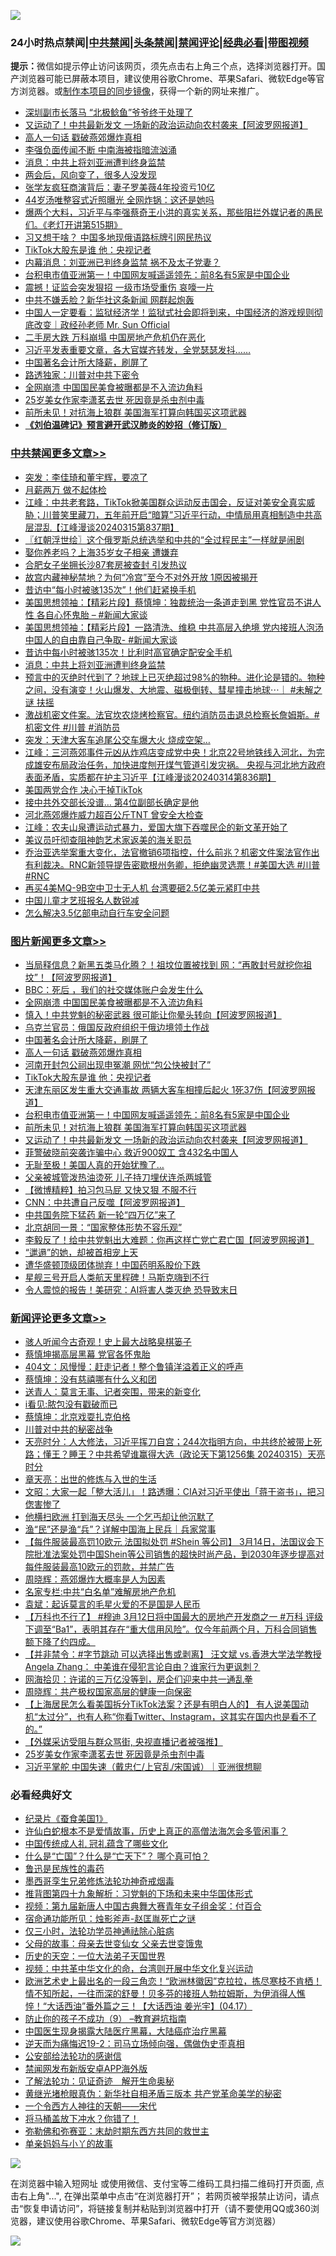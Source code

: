 ![](https://raw.githubusercontent.com/jsvpn/jsproxy/dev/64photo/fqnews-qr.jpg)

<div id="tt">
<h3>24小时热点禁闻|<a href="#%E4%B8%AD%E5%85%B1%E7%A6%81%E9%97%BB%E6%9B%B4%E5%A4%9A%E6%96%87%E7%AB%A0">中共禁闻</a>|<a href="#%E5%9B%BE%E7%89%87%E6%96%B0%E9%97%BB%E6%9B%B4%E5%A4%9A%E6%96%87%E7%AB%A0">头条禁闻</a>|<a href="#%E6%96%B0%E9%97%BB%E8%AF%84%E8%AE%BA%E6%9B%B4%E5%A4%9A%E6%96%87%E7%AB%A0">禁闻评论|<a href="#%E5%BF%85%E7%9C%8B%E7%BB%8F%E5%85%B8%E5%A5%BD%E6%96%87">经典必看</a>|<a href="https://fanb1.xyz/3" target="_blank">带图视频</a></h3>
<div><b>提示：</b>微信如提示停止访问该网页，须先点击右上角三个点，选择浏览器打开。国产浏览器可能已屏蔽本项目，建议使用谷歌Chrome、苹果Safari、微软Edge等官方浏览器。或<a href="%E5%88%B6%E4%BD%9Cgit%E7%A6%81%E9%97%BB%E9%95%9C%E5%83%8F.md">制作本项目的同步镜像</a>，获得一个新的网址来推广。</div>
<ul>

<li><a href="/cnnews/20240315/2013333.md">深圳副市长落马 “北极鲶鱼”爷爷终于处理了</a></li>
<li><a href="/topimagenews/20240315/2013338.md">又运动了！中共最新发文 一场新的政治运动向农村袭来【阿波罗网报道】</a></li>
<li><a href="/topimagenews/20240316/2013567.md">高人一句话 戳破燕郊爆炸真相</a></li>
<li><a href="/comments/20240315/2013311.md">李强负面传闻不断 中南海被指暗流汹涌</a></li>
<li><a href="/cbnews/20240315/2013459.md">消息：中共上将刘亚洲遭判终身监禁</a></li>
<li><a href="/cnnews/20240316/2013591.md">两会后，风向变了，很多人没发现</a></li>
<li><a href="/yule/20240315/2013335.md">张学友疯狂商演背后：妻子罗美薇4年投资亏10亿</a></li>
<li><a href="/yule/20240316/2013614.md">44岁汤唯整容式近照曝光 全网炸锅：这还是她吗</a></li>
<li><a href="/sohnews/20240315/2013320.md">爆两个大料，习近平与李强蔡奇王小洪的真实关系，那些阻拦外媒记者的愚民们。《老灯开讲第515期》</a></li>
<li><a href="/baitai/20240315/2013413.md">习又想干啥？ 中国多地现俄语路标牌引网民热议</a></li>
<li><a href="/topimagenews/20240316/2013470.md">TikTok大股东是谁 他：央视记者</a></li>
<li><a href="/baitai/20240316/2013477.md">内幕消息：刘亚洲已判终身监禁 祸不及太子党妻？</a></li>
<li><a href="/topimagenews/20240315/2013353.md">台积电市值亚洲第一！中国网友喊遥遥领先：前8名有5家是中国企业</a></li>
<li><a href="/finance/20240316/2013589.md">震撼！证监会突发狠招 一级市场受重伤 哀嚎一片</a></li>
<li><a href="/cnnews/20240316/2013539.md">中共不嫌丢脸？新华社这条新闻 网群起炮轰</a></li>
<li><a href="/sohnews/20240315/2013381.md">中国人一定要看：监狱经济学！监狱式社会即将到来，中国经济的游戏规则彻底改变｜政经孙老师 Mr. Sun Official</a></li>
<li><a href="/baitai/20240316/2013509.md">二手房大跌 万科崩塌 中国房地产危机仍在恶化</a></li>
<li><a href="/sohnews/20240315/2013378.md">习近平发表重要文章，各大官媒齐转发，全党瑟瑟发抖……</a></li>
<li><a href="/topimagenews/20240316/2013622.md">中国著名会计所大降薪，刷屏了</a></li>
<li><a href="/baitai/20240315/2013392.md">路透独家：川普对中共下密令</a></li>
<li><a href="/topimagenews/20240316/2013647.md">全网崩溃 中国国民美食被曝都是不入流边角料</a></li>
<li><a href="/comments/20240316/2013478.md">25岁美女作家李潇茗去世 死因竟是杀虫剂中毒</a></li>
<li><a href="/topimagenews/20240315/2013352.md">前所未见！对抗海上狼群 美国海军打算向韩国买这项武器</a></li>
<li><b><a href="/comments/20200207/1272816.md" target="_blank">《刘伯温碑记》预言避开武汉肺炎的妙招（修订版）</a></b></li>
</ul>
</div>

<div class="catlist">
<h3><a href="/cbnews/" target="_blank">中共禁闻</a><span><a href="/cbnews/" target="_blank" rel="nofollow">更多文章>></a></span></h3>
<ul>
<li><a href="/cbnews/20240316/2013686.md" target="_blank">突发：李佳琦和董宇辉，要凉了</a></li>
<li><a href="/cbnews/20240316/2013673.md" target="_blank">月薪两万 做不起体检</a></li>
<li><a href="/cbnews/20240316/2013670.md" target="_blank">江峰：中共老套路，TikTok掀美国群众运动反击国会，反证对美安全真实威胁；川普笑里藏刀，五年前开启“暗算”习近平行动，中情局用真相制造中共高层混乱【江峰漫谈20240315第837期】</a></li>
<li><a href="/cbnews/20240316/2013664.md" target="_blank">〖红朝浮世绘〗这个俄罗斯总统选举和中共的“全过程民主”一样就是闹剧</a></li>
<li><a href="/cbnews/20240316/2013656.md" target="_blank">娶你养老吗？上海35岁女子相亲 遭嫌弃</a></li>
<li><a href="/cbnews/20240316/2013655.md" target="_blank">合肥女子坐拥长沙87套房被查封 引发热议</a></li>
<li><a href="/cbnews/20240316/2013635.md" target="_blank">故宫内藏神秘禁地？为何“冷宫”至今不对外开放 1原因被揭开</a></li>
<li><a href="/cbnews/20240316/2013623.md" target="_blank">昔访中“每小时被骇135次”！他们赶紧换手机</a></li>
<li><a href="/cbnews/20240316/2013536.md" target="_blank">美国思想领袖：【精彩片段】蔡慎坤：独裁统治一条道走到黑 党性官员不讲人性 各自心怀鬼胎 &#8211; #新闻大家谈</a></li>
<li><a href="/cbnews/20240316/2013528.md" target="_blank">美国思想领袖：【精彩片段】一路清洗、维稳 中共高层入绝境 党内接班人泡汤 中国人的自由靠自己争取- #新闻大家谈</a></li>
<li><a href="/cbnews/20240316/2013471.md" target="_blank">昔访中每小时被骇135次！比利时高官确定配安全手机</a></li>
<li><a href="/cbnews/20240315/2013459.md" target="_blank">消息：中共上将刘亚洲遭判终身监禁</a></li>
<li><a href="/comments/20240315/2013397.md" target="_blank">预言中的灭绝时代到了？地球上已灭绝超过98%的物种。进化论是错的。物种之间，没有演变！火山爆发、大地震、磁极倒转、彗星撞击地球⋯｜ #未解之谜 扶摇</a></li>
<li><a href="/comments/20240315/2013382.md" target="_blank">激战机密文件案。法官坎农烧烤检察官。纽约消防员击退总检察长詹姆斯。#机密文件 #川普 #消防员</a></li>
<li><a href="/cbnews/20240315/2013297.md" target="_blank">突发：天津大客车追尾公交车爆大火 烧成空架…</a></li>
<li><a href="/cbnews/20240315/2013253.md" target="_blank">江峰：三河燕郊事件元凶从炸鸡店变成党中央！北京22号地铁线入河北，为完成雄安布局政治任务，加快进度刨开煤气管道引发灾祸。 央视与河北地方政府表面矛盾，实质都在护主习近平【江峰漫谈20240314第836期】</a></li>
<li><a href="/comments/20240315/2013181.md" target="_blank">美国两党合作 决心干掉TikTok</a></li>
<li><a href="/cbnews/20240315/2013170.md" target="_blank">接中共外交部长没谱… 第4位副部长确定是他</a></li>
<li><a href="/cbnews/20240314/2012979.md" target="_blank">河北燕郊爆炸威力超百公斤TNT 曾安全大检查</a></li>
<li><a href="/cbnews/20240314/2012969.md" target="_blank">江峰：农夫山泉遭运动式暴力，爱国大旗下吞噬民企的新文革开始了</a></li>
<li><a href="/cbnews/20240314/2012961.md" target="_blank">美议员吁彻查阻神韵艺术家返美的海关职员</a></li>
<li><a href="/comments/20240314/2012927.md" target="_blank">乔治亚选举案重大变化，法官撤销6项指控，什么前兆？机密文件案法官作出有利裁决。RNC新领导提告密歇根州务卿，拒绝幽灵选票！#美国大选 #川普 #RNC</a></li>
<li><a href="/cbnews/20240314/2012870.md" target="_blank">再买4美MQ-9B空中卫士无人机 台湾要砸2.5亿美元紧盯中共</a></li>
<li><a href="/cbnews/20240314/2012839.md" target="_blank">中国儿童才艺班报名人数锐减</a></li>
<li><a href="/cbnews/20240314/2012838.md" target="_blank">怎么解决3.5亿部电动自行车安全问题</a></li>

</ul>
</div>
<div class="catlist">
<h3><a href="/topimagenews/" target="_blank">图片新闻</a><span><a href="/topimagenews/" target="_blank" rel="nofollow">更多文章>></a></span></h3>
<ul>
<li><a href="/topimagenews/20240316/2013679.md" target="_blank">当局释信息？新黑五类马化腾？！祖坟位置被找到 网：“再敢封号就挖你祖坟”！【阿波罗网报道】</a></li>
<li><a href="/topimagenews/20240316/2013672.md" target="_blank">BBC：死后 ，我们的社交媒体账户会发生什么</a></li>
<li><a href="/topimagenews/20240316/2013647.md" target="_blank">全网崩溃 中国国民美食被曝都是不入流边角料</a></li>
<li><a href="/topimagenews/20240316/2013634.md" target="_blank">慎入！中共党魁的秘密武器 很可能让你晕头转向【阿波罗网报道】</a></li>
<li><a href="/topimagenews/20240316/2013633.md" target="_blank">乌克兰官员：俄国反政府组织于俄边境领土作战</a></li>
<li><a href="/topimagenews/20240316/2013622.md" target="_blank">中国著名会计所大降薪，刷屏了</a></li>
<li><a href="/topimagenews/20240316/2013567.md" target="_blank">高人一句话 戳破燕郊爆炸真相</a></li>
<li><a href="/topimagenews/20240316/2013514.md" target="_blank">河南开封包公祠出现申冤潮 网忧“包公快被封了”</a></li>
<li><a href="/topimagenews/20240316/2013470.md" target="_blank">TikTok大股东是谁 他：央视记者</a></li>
<li><a href="/topimagenews/20240315/2013405.md" target="_blank">天津东丽区发生重大交通事故 两辆大客车相撞后起火 1死37伤【阿波罗网报道】</a></li>
<li><a href="/topimagenews/20240315/2013353.md" target="_blank">台积电市值亚洲第一！中国网友喊遥遥领先：前8名有5家是中国企业</a></li>
<li><a href="/topimagenews/20240315/2013352.md" target="_blank">前所未见！对抗海上狼群 美国海军打算向韩国买这项武器</a></li>
<li><a href="/topimagenews/20240315/2013338.md" target="_blank">又运动了！中共最新发文 一场新的政治运动向农村袭来【阿波罗网报道】</a></li>
<li><a href="/topimagenews/20240315/2013296.md" target="_blank">菲警破晓前突袭诈骗中心 救近900奴工 含432名中国人</a></li>
<li><a href="/topimagenews/20240315/2013232.md" target="_blank">无耻至极！美国人真的开始犹豫了…</a></li>
<li><a href="/topimagenews/20240315/2013231.md" target="_blank">父亲被城管泼热油烫死 儿子持刀埋伏连杀两城管</a></li>
<li><a href="/topimagenews/20240315/2013215.md" target="_blank">【微博精粹】拍习包马屁 又快又狠 不服不行</a></li>
<li><a href="/topimagenews/20240315/2013209.md" target="_blank">CNN：中共遭自己反噬【阿波罗网报道】</a></li>
<li><a href="/topimagenews/20240315/2013208.md" target="_blank">中共国务院下猛药 新一轮“四万亿”来了</a></li>
<li><a href="/topimagenews/20240315/2013193.md" target="_blank">北京胡同一景：“国家整体形势不容乐观”</a></li>
<li><a href="/topimagenews/20240315/2013186.md" target="_blank">李毅反了！给中共党魁出大难题：你再这样亡党亡君亡国【阿波罗网报道】</a></li>
<li><a href="/topimagenews/20240315/2013138.md" target="_blank">“邋遢”的她，却被首相宠上天</a></li>
<li><a href="/topimagenews/20240315/2013137.md" target="_blank">遭华盛顿顶级团体抛弃！中国药明系股价下跌</a></li>
<li><a href="/topimagenews/20240315/2013136.md" target="_blank">星舰三号开启人类航天里程碑！马斯克嗨到不行</a></li>
<li><a href="/topimagenews/20240315/2013024.md" target="_blank">令人震惊的报告！美研究：AI将害人类灭绝 恐导致末日</a></li>

</ul>
</div>
<div class="catlist">
<h3><a href="/comments/" target="_blank">新闻评论</a><span><a href="/comments/" target="_blank" rel="nofollow">更多文章>></a></span></h3>
<ul>
<li><a href="/comments/20240316/2013680.md" target="_blank">骇人听闻今古奇观！史上最大战略臭棋篓子</a></li>
<li><a href="/comments/20240316/2013649.md" target="_blank">蔡慎坤揭高层黑幕 党官各怀鬼胎</a></li>
<li><a href="/comments/20240316/2013640.md" target="_blank">404文：风慢慢：赶走记者！整个鲁镇洋溢着正义的呼声</a></li>
<li><a href="/comments/20240316/2013639.md" target="_blank">蔡慎坤：没有慈禧哪有什么义和团</a></li>
<li><a href="/comments/20240316/2013638.md" target="_blank">送青人：莫言无事、记者突围，带来的新变化</a></li>
<li><a href="/comments/20240316/2013637.md" target="_blank">i看见:脓包没有戳破而已</a></li>
<li><a href="/comments/20240316/2013636.md" target="_blank">蔡慎坤：北京戏耍扎克伯格</a></li>
<li><a href="/comments/20240316/2013617.md" target="_blank">川普对中共的秘密战争</a></li>
<li><a href="/comments/20240316/2013616.md" target="_blank">天亮时分：人大修法，习近平挥刀自宫；244次指明方向，中共终於被带上死路；懂王？睡王？中共希望谁赢得大选（政论天下第1256集 20240315）天亮时分</a></li>
<li><a href="/comments/20240316/2013597.md" target="_blank">章天亮：出世的修炼与入世的生活</a></li>
<li><a href="/comments/20240316/2013587.md" target="_blank">文昭：大家一起「整大活儿」！路透曝：CIA对习近平使出「蒋干盗书」，把习偬害惨了</a></li>
<li><a href="/comments/20240316/2013583.md" target="_blank">他横扫欧洲 打到海天尽头 一个乞丐却让他沉默了</a></li>
<li><a href="/comments/20240316/2013580.md" target="_blank">渔“民”还是渔“兵”？详解中国海上民兵｜兵家常事</a></li>
<li><a href="/comments/20240316/2013566.md" target="_blank">【每件服装最高罚10欧元 法国拟处罚 #Shein 等公司】 3月14日，法国议会下院批准法案处罚中国Shein等公司销售的超快时尚产品，到2030年逐步提高对每件服装最高10欧元的罚款，并禁广告</a></li>
<li><a href="/comments/20240316/2013556.md" target="_blank">周晓辉：燕郊爆炸大概率是人为因素</a></li>
<li><a href="/comments/20240316/2013555.md" target="_blank">名家专栏:中共“白名单”难解房地产危机</a></li>
<li><a href="/comments/20240316/2013554.md" target="_blank">袁斌：起诉莫言的毛星火爱的不是国是人民币</a></li>
<li><a href="/comments/20240316/2013549.md" target="_blank">【万科也不行了】 #穆迪 3月12日将中国最大的房地产开发商之一 #万科 评级下调至“Ba1”，表明其存在“重大信用风险”。仅今年前两个月，万科合同销售额下降了约四成。</a></li>
<li><a href="/comments/20240316/2013548.md" target="_blank">【并非禁令：#字节跳动 可以选择出售或剥离】 汪文斌 vs.香港大学法学教授 Angela Zhang： 中美谁在侵犯言论自由？谁家行为更讽刺？</a></li>
<li><a href="/comments/20240316/2013538.md" target="_blank">网海拾贝：许诺的三万亿没等到，房企们迎来中共一通乱拳</a></li>
<li><a href="/comments/20240316/2013537.md" target="_blank">周晓辉：共产极权国家高层的健康一向保密</a></li>
<li><a href="/comments/20240316/2013535.md" target="_blank">【上海居民怎么看美国拆分TikTok法案？还是有明白人的】 有人说美国动机“太过分”，也有人称“你看Twitter、Instagram，这其实在国内也是看不了的。”</a></li>
<li><a href="/comments/20240316/2013498.md" target="_blank">【外媒采访受阻与群众骂街, 央视直播记者被强推】</a></li>
<li><a href="/comments/20240316/2013478.md" target="_blank">25岁美女作家李潇茗去世 死因竟是杀虫剂中毒</a></li>
<li><a href="/comments/20240316/2013463.md" target="_blank">习近平掌舵 中国失速（戴忠仁/上官乱/宋国诚）｜亚洲很想聊</a></li>

</ul>
</div>

<div class="catlist">
<h3>必看经典好文</h3>
<ul>
<li><a href="/taiwannews/20210119/1470524.md" target="_blank">纪录片《蚕食美国1》</a></li>
<li><a href="/cnnews/20180504/937198.md" target="_blank">许仙白蛇根本不是爱情故事，历史上真正的高僧法海怎会多管闲事？</a></li>
<li><a href="/bannedvideo/20211002/1631942.md" target="_blank">中国传统成人礼 冠礼蕴含了哪些文化</a></li>
<li><a href="/comments/20150430/391326.md" target="_blank">什么是“亡国”？什么是“亡天下”？ 哪个真可怕？</a></li>
<li><a href="/lishi/20130311/666695.md" target="_blank">鲁迅是民族性的毒药</a></li>
<li><a href="/topimagenews/20210214/1487270.md" target="_blank">墨西哥孪生兄弟修炼法轮功神奇戒烟毒</a></li>
<li><a href="/tculture/20240109/1985462.md" target="_blank">推背图第四十九象解析：习党魁的下场和未来中华国体形式</a></li>
<li><a href="/comments/20220518/1734456.md" target="_blank">视频：第九届新唐人中国古典舞大赛青年女子组金奖：付百合</a></li>
<li><a href="/tculture/20151001/455916.md" target="_blank">宿命通功能所见：烛影斧声-赵匡胤死亡之谜</a></li>
<li><a href="/health/20170626/780270.md" target="_blank">仅三小时，法轮功学员神通祛除心脏病</a></li>
<li><a href="/cbnews/20210507/1541162.md" target="_blank">父母的故事：母亲去世变仙女 父亲去世变饿鬼</a></li>
<li><a href="/tculture/20121025/73067.md" target="_blank">历史的天空：一位大法弟子天国世界</a></li>
<li><a href="/comments/20220119/1681422.md" target="_blank">视频：中共革中华文化的命，台湾则开展中华文化复兴运动</a></li>
<li><a href="/bannedvideo/20210418/1528557.md" target="_blank">欧洲艺术史上最出名的一段三角恋！“欧洲林徽因”克拉拉，拣尽寒枝不肯栖！情不知所起，一往而深的舒曼！贝多芬的接班人勃拉姆斯，为伊消得人憔悴！“大话西油”番外篇之三！【大话西油 姜光宇】(04.17）</a></li>
<li><a href="/comments/20230924/1938058.md" target="_blank">防止你的孩子不成功（9） &#8211;教育避坑指南</a></li>
<li><a href="/comments/20230815/1920336.md" target="_blank">中国医生现身揭露大陆医疗黑幕，大陆癌症治疗黑幕</a></li>
<li><a href="/tculture/20190304/1091074.md" target="_blank">逆天而为痛悔迟19-2：司马立场倾向强，偶做伪史歪真相</a></li>
<li><a href="/aomi/history/20210111/1465363.md" target="_blank">公安部给法轮功的感谢信</a></li>
<li><a href="/comments/20200627/783266.md" target="_blank">禁闻网发布新版安卓APP海外版</a></li>
<li><a href="/comments/20200307/1289968.md" target="_blank">了解法轮功：见证奇迹　解开生命奥秘</a></li>
<li><a href="/lifebaike/20180921/1001174.md" target="_blank">黄继光堵枪眼真伪：新华社自相矛盾三版本 共产党革命美学的秘密</a></li>
<li><a href="/lifebaike/20211124/1656686.md" target="_blank">一个令西方人神往的天朝——宋代</a></li>
<li><a href="/cnnews/20230303/1855390.md" target="_blank">将马桶盖放下冲水？你错了！</a></li>
<li><a href="/tculture/20200911/132247.md" target="_blank">弥勒佛和弥赛亚：末劫时期东西方共同的救世主</a></li>
<li><a href="/cbnews/20210518/1548912.md" target="_blank">单亲妈妈与小丫的故事</a></li>

</ul>
</div>

![](https://raw.githubusercontent.com/jsvpn/jsproxy/dev/64photo/fqnews-qr.jpg)

在浏览器中输入短网址 或使用微信、支付宝等二维码工具扫描二维码打开页面, 点击右上角"...", 在弹出菜单中点击“在浏览器打开”； 若网页被举报禁止访问，请点击“恢复申请访问”，将链接复制并粘贴到浏览器中打开（请不要使用QQ或360浏览器，建议使用谷歌Chrome、苹果Safari、微软Edge等官方浏览器）

![](https://raw.githubusercontent.com/jsvpn/jsproxy/dev/64photo/wx.jpg)